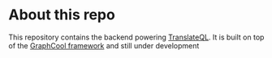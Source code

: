 # About this repo

This repository contains the backend powering
[TranslateQL](https://github.com/niekert/TranslateQL). It is built on top of the
[GraphCool framework](https://github.com/graphcool/framework) and still under
development
